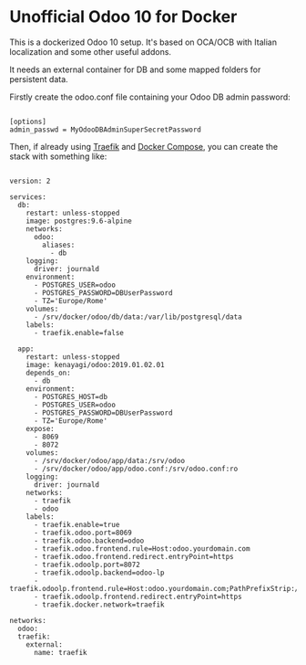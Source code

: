 # Unofficial Odoo 10 for Docker

This is a dockerized Odoo 10 setup.
It's based on OCA/OCB with Italian localization and some other useful addons.

It needs an external container for DB and some mapped folders for persistent data.

Firstly create the odoo.conf file containing your Odoo DB admin password:

```

[options]
admin_passwd = MyOdooDBAdminSuperSecretPassword

```


Then, if already using [Traefik](https://traefik.io/) and [Docker Compose](https://docs.docker.com/compose/), you can create the stack with something like:


```

version: 2

services:
  db:
    restart: unless-stopped
    image: postgres:9.6-alpine
    networks:
      odoo:
        aliases:
          - db
    logging:
      driver: journald
    environment:
      - POSTGRES_USER=odoo
      - POSTGRES_PASSWORD=DBUserPassword
      - TZ='Europe/Rome'
    volumes:
      - /srv/docker/odoo/db/data:/var/lib/postgresql/data
    labels:
      - traefik.enable=false

  app:
    restart: unless-stopped
    image: kenayagi/odoo:2019.01.02.01
    depends_on:
      - db
    environment:
      - POSTGRES_HOST=db
      - POSTGRES_USER=odoo
      - POSTGRES_PASSWORD=DBUserPassword
      - TZ='Europe/Rome'
    expose:
      - 8069
      - 8072
    volumes:
      - /srv/docker/odoo/app/data:/srv/odoo
      - /srv/docker/odoo/app/odoo.conf:/srv/odoo.conf:ro
    logging:
      driver: journald
    networks:
      - traefik
      - odoo
    labels:
      - traefik.enable=true
      - traefik.odoo.port=8069
      - traefik.odoo.backend=odoo
      - traefik.odoo.frontend.rule=Host:odoo.yourdomain.com
      - traefik.odoo.frontend.redirect.entryPoint=https
      - traefik.odoolp.port=8072
      - traefik.odoolp.backend=odoo-lp
      - traefik.odoolp.frontend.rule=Host:odoo.yourdomain.com;PathPrefixStrip:/longpolling
      - traefik.odoolp.frontend.redirect.entryPoint=https
      - traefik.docker.network=traefik
      
networks:
  odoo:
  traefik:
    external:
      name: traefik

```

